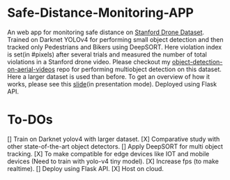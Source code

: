 # Safe-Distance-Monitoring-APP
An web app for monitoring safe distance on [Stanford Drone Dataset](https://cvgl.stanford.edu/projects/uav_data/). Trained on Darknet YOLOv4 for performing small object detection and then tracked only Pedestrians and Bikers using DeepSORT. Here violation index is set(in #pixels) after several trials and measured the number of total violations in a Stanford drone video. Please checkout my [object-detection-on-aerial-videos](https://github.com/soumyadbanik/object-detection-on-aerial-videos) repo for performing multiobject detection on this dataset. Here a larger dataset is used than before. To get an overview of how it works, please see this [slide](https://docs.google.com/presentation/d/1IGtcHEopTI3RaLDRwxQGYA-XjanRLYoY4K2u6hszFt8/edit?usp=sharing)(in presentation mode). 
Deployed using Flask API.

# To-DOs
[] Train on Darknet yolov4 with larger dataset.
[X] Comparative study with other state-of-the-art object detectors.
[] Apply DeepSORT for multi object tracking.
[X] To make compatible for edge devices like IOT and mobile devices (Need to train with yolo-v4 tiny model).
[X] Increase fps (to make realtime).
[] Deploy using Flask API.
[X] Host on cloud.
